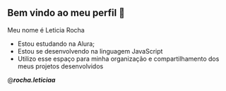 ## Bem vindo ao meu perfil 💙

Meu nome é Leticia Rocha 

- Estou estudando na Alura;
- Estou se desenvolvendo na linguagem JavaScript
- Utilizo esse espaço para minha organização e compartilhamento dos meus projetos desenvolvidos

@___rocha.leticiaa___ 
